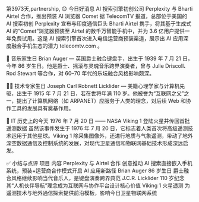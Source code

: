第3973天,partnership, 😊 今日好消息
AI 搜索引擎初创公司 Perplexity 与 Bharti Airtel 合作，推出预装 AI 浏览器 Comet
据 TelecomTV 报道，总部位于美国的 AI 搜索初创 Perplexity 宣布与印度通信巨头 Bharti Airtel 携手，将其基于生成式 AI 的“Comet”浏览器预装至 Airtel 的数千万智能手机中，并为 3.6 亿用户提供一年免费试用。这是 AI 搜索引擎首次进入电信运营商预装渠道，展示出 AI 应用深度融合手机生态的潜力 
telecomtv.com
。

🎵 音乐家生日
Brian Auger — 英国爵士融合键盘手，出生于 1939 年 7 月 21 日，今年 86 岁生日。他是爵士、摇滚与灵魂音乐跨界演奏者，曾与 Julie Driscoll、Rod Stewart 等合作，对 60–70 年代的乐坛融合风格影响颇深。

👨‍💻 技术专家生日
Joseph Carl Robnett Licklider — 美籍心理学家与计算机先驱，出生于 1915 年 7 月 21 日，若在世将年满 110 岁。他被誉为“互联网之父”之一，提出了计算机网络（如 ARPANET）应服务于人类的理念，对后续 Web 和协作工具的发展具有奠基作用。

📜 IT 历史上的今天
1976 年 7 月 20 日 —— NASA Viking 1 登陆火星并传回首批遥测数据
虽然该事件发生于 1976 年 7 月 20 日，它标志着人类首次将高级遥测技术运用于其他星球。Viking 1 除采集图像外，还进行地质与气象遥测，带动了地外深空数据通信及控制系统的发展，对现代卫星通信和物联网基础技术形成深远启发。

✅ 小结与点评
项目	内容
Perplexity 与 Airtel 合作	创意推动 AI 搜索直接嵌入手机系统，预装+运营商合作模式开启 AI 应用新路径
Brian Auger 86 岁生日	爵士融合风格继续影响当代音乐人，是键盘演奏跨界典范
J.C.R. Licklider 110 岁纪念	其“人机伙伴导航”理念成为互联网与协作平台设计核心价值
Viking 1 火星遥测	为遥测技术与地外通信探索提供前沿模板，影响今日卫星物联网系统